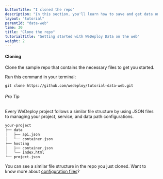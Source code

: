 ```yaml
---
buttonTitle: "I cloned the repo"
description: "In this section, you'll learn how to save and get data on the web using the WeDeploy API Client."
layout: "tutorial"
parentId: "data-web"
time: 30
title: "Clone the repo"
tutorialTitle: "Getting started with WeDeploy Data on the web"
weight: 2
---
```


#### Cloning

Clone the sample repo that contains the necessary files to get you started.

Run this command in your terminal: 

```
git clone https://github.com/wedeploy/tutorial-data-web.git
```

<aside>

###### <span class="icon-16-bullhorn"></span> Pro Tip

Every WeDeploy project follows a similar file structure by using JSON files to managing your project, service, and data path configurations.

```xml
your-project
├── data
│   ├── api.json
│   └── container.json
├── hosting
│   ├── container.json
│   └── index.html
└── project.json
```

You can see a similar file structure in the repo you just cloned. Want to know more about [configuration files](/docs/intro/configuration-files.html)?

</aside>
